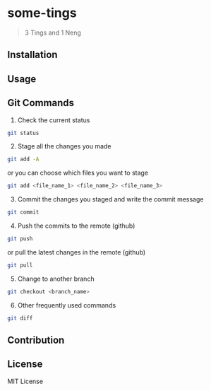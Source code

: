 # some-tings
> 3 Tings and 1 Neng

## Installation

## Usage

## Git Commands

1. Check the current status
```bash
git status
```

2. Stage all the changes you made
```bash
git add -A
```

or you can choose which files you want to stage
```bash
git add <file_name_1> <file_name_2> <file_name_3>
```

3. Commit the changes you staged and write the commit message
```bash
git commit
```

4. Push the commits to the remote (github)
```bash
git push
```

or pull the latest changes in the remote (github)
```bash
git pull
```

5. Change to another branch
```bash
git checkout <branch_name>
```

6. Other frequently used commands
```bash
git diff

```

## Contribution

## License
MIT License
